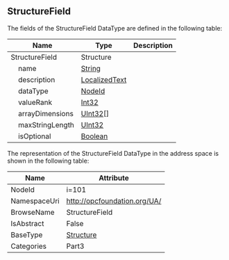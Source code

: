 <!-- datatype -->
## StructureField
  
<!-- end of description -->
The fields of the StructureField DataType are defined in the following table:  

|Name|Type|Description|
|---|---|---|
|StructureField|Structure||
|&nbsp;&nbsp;&nbsp;&nbsp;name|[String](../../../Part3/DataTypes/String/readme.md)||
|&nbsp;&nbsp;&nbsp;&nbsp;description|[LocalizedText](../../../Part3/DataTypes/LocalizedText/readme.md)||
|&nbsp;&nbsp;&nbsp;&nbsp;dataType|[NodeId](../../../Part3/DataTypes/NodeId/readme.md)||
|&nbsp;&nbsp;&nbsp;&nbsp;valueRank|[Int32](../../../Part3/DataTypes/Int32/readme.md)||
|&nbsp;&nbsp;&nbsp;&nbsp;arrayDimensions|[UInt32](../../../Part3/DataTypes/UInt32/readme.md)[]||
|&nbsp;&nbsp;&nbsp;&nbsp;maxStringLength|[UInt32](../../../Part3/DataTypes/UInt32/readme.md)||
|&nbsp;&nbsp;&nbsp;&nbsp;isOptional|[Boolean](../../../Part3/DataTypes/Boolean/readme.md)||

The representation of the StructureField DataType in the address space is shown in the following table:  

|Name|Attribute|
|---|---|
|NodeId|i=101|
|NamespaceUri|http://opcfoundation.org/UA/|
|BrowseName|StructureField|
|IsAbstract|False|
|BaseType|[Structure](../../../Part3/DataTypes/Structure/readme.md)|
|Categories|Part3|

